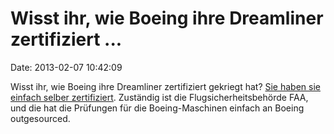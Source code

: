 Wisst ihr, wie Boeing ihre Dreamliner zertifiziert \...
=======================================================

Date: 2013-02-07 10:42:09

Wisst ihr, wie Boeing ihre Dreamliner zertifiziert gekriegt hat? [Sie
haben sie einfach selber
zertifiziert](http://seattletimes.com/html/localnews/2020288737_787faaxml.html).
Zuständig ist die Flugsicherheitsbehörde FAA, und die hat die Prüfungen
für die Boeing-Maschinen einfach an Boeing outgesourced.
